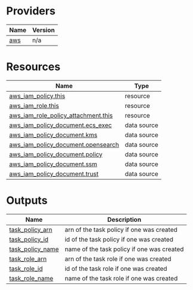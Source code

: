 <!-- BEGIN_TF_DOCS -->


# Providers

| Name | Version |
|------|---------|
| <a name="provider_aws"></a> [aws](#provider\_aws) | n/a |

# Resources

| Name | Type |
|------|------|
| [aws_iam_policy.this](https://registry.terraform.io/providers/hashicorp/aws/latest/docs/resources/iam_policy) | resource |
| [aws_iam_role.this](https://registry.terraform.io/providers/hashicorp/aws/latest/docs/resources/iam_role) | resource |
| [aws_iam_role_policy_attachment.this](https://registry.terraform.io/providers/hashicorp/aws/latest/docs/resources/iam_role_policy_attachment) | resource |
| [aws_iam_policy_document.ecs_exec](https://registry.terraform.io/providers/hashicorp/aws/latest/docs/data-sources/iam_policy_document) | data source |
| [aws_iam_policy_document.kms](https://registry.terraform.io/providers/hashicorp/aws/latest/docs/data-sources/iam_policy_document) | data source |
| [aws_iam_policy_document.opensearch](https://registry.terraform.io/providers/hashicorp/aws/latest/docs/data-sources/iam_policy_document) | data source |
| [aws_iam_policy_document.policy](https://registry.terraform.io/providers/hashicorp/aws/latest/docs/data-sources/iam_policy_document) | data source |
| [aws_iam_policy_document.ssm](https://registry.terraform.io/providers/hashicorp/aws/latest/docs/data-sources/iam_policy_document) | data source |
| [aws_iam_policy_document.trust](https://registry.terraform.io/providers/hashicorp/aws/latest/docs/data-sources/iam_policy_document) | data source |

# Outputs

| Name | Description |
|------|-------------|
| <a name="output_task_policy_arn"></a> [task\_policy\_arn](#output\_task\_policy\_arn) | arn of the task policy if one was created |
| <a name="output_task_policy_id"></a> [task\_policy\_id](#output\_task\_policy\_id) | id of the task policy if one was created |
| <a name="output_task_policy_name"></a> [task\_policy\_name](#output\_task\_policy\_name) | name of the task policy if one was created |
| <a name="output_task_role_arn"></a> [task\_role\_arn](#output\_task\_role\_arn) | arn of the task role if one was created |
| <a name="output_task_role_id"></a> [task\_role\_id](#output\_task\_role\_id) | id of the task role if one was created |
| <a name="output_task_role_name"></a> [task\_role\_name](#output\_task\_role\_name) | name of the task role if one was created |
<!-- END_TF_DOCS -->